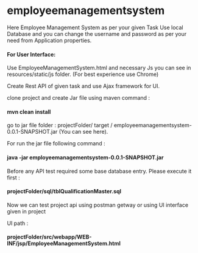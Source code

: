 # employeemanagementsystem

Here Employee Management System as per your given Task 
Use local Database and you can  change the username and password as per your need from Application properties.


#### For User Interface:

Use EmployeeManagementSystem.html and necessary Js you can see in resources/static/js folder.
(For best experience use Chrome)

Create Rest API of given task and use Ajax framework for UI.

clone project and create Jar file using maven command :

#### mvn clean install

go to jar file folder : projectFolder/ target / employeemanagementsystem-0.0.1-SNAPSHOT.jar (You can see here).

For run the jar file following command : 

#### java -jar employeemanagementsystem-0.0.1-SNAPSHOT.jar

Before any API test required some base database entry. Please execute it first :

#### projectFolder/sql/tblQualificationMaster.sql

Now we can test project api using postman getway or using UI interface given in project 

UI path : 

#### projectFolder/src/webapp/WEB-INF/jsp/EmployeeManagementSystem.html

